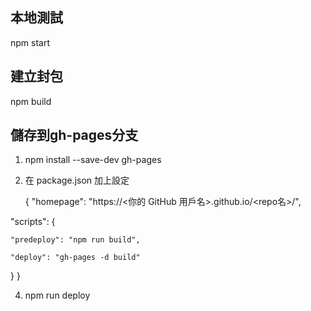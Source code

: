 ## 本地測試
npm start
## 建立封包
npm build
## 儲存到gh-pages分支
1. npm install --save-dev gh-pages

2. 在 package.json 加上設定

   {
  "homepage": "https://<你的 GitHub 用戶名>.github.io/<repo名>/",

  "scripts": {
  
    "predeploy": "npm run build",
    
    "deploy": "gh-pages -d build"
    
  }
}

4. npm run deploy
